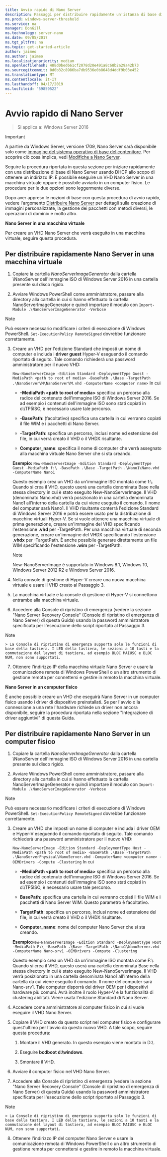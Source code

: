 ```yaml
---
title: Avvio rapido di Nano Server
description: Passaggi per distribuire rapidamente un'istanza di base di Nano Server in macchine virtuali o fisiche
ms.prod: windows-server-threshold
ms.service: na
manager: DonGill
ms.technology: server-nano
ms.date: 09/05/2017
ms.tgt_pltfrm: na
ms.topic: get-started-article
author: jaimeo
ms.author: jaimeo
ms.localizationpriority: medium
ms.openlocfilehash: 488d0bed661cf2078d20e491a8c68b2a29a42b73
ms.sourcegitcommit: 0d0b32c8986ba7db9536e0b8648d4ddf9b03e452
ms.translationtype: MT
ms.contentlocale: it-IT
ms.lasthandoff: 04/17/2019
ms.locfileid: "59859522"
---
```

# <a name="nano-server-quick-start"></a>Avvio rapido di Nano Server

>Si applica a: Windows Server 2016

> [!IMPORTANT]
> A partire da Windows Server, versione 1709, Nano Server sarà disponibile solo come [immagine del sistema operativo di base del contenitore](/virtualization/windowscontainers/quick-start/using-insider-container-images#install-base-container-image). Per scoprire ciò cosa implica, vedi [Modifiche a Nano Server](nano-in-semi-annual-channel.md). 

Seguire la procedura riportata in questa sezione per iniziare rapidamente con una distribuzione di base di Nano Server usando DHCP allo scopo di ottenere un indirizzo IP. È possibile eseguire un VHD Nano Server in una macchina virtuale oppure è possibile avviarlo in un computer fisico. Le procedure per le due opzioni sono leggermente diverse.

Dopo aver appreso le nozioni di base con questa procedura di avvio rapido, vedere l'argomento [Distribuire Nano Server](Deploy-Nano-Server.md) per dettagli sulla creazione di immagini personalizzate, la gestione dei pacchetti con metodi diversi, le operazioni di dominio e molto altro.
  
**Nano Server in una macchina virtuale**  
  
Per creare un VHD Nano Server che verrà eseguito in una macchina virtuale, seguire questa procedura.  
  
## <a name="to-quickly-deploy-nano-server-in-a-virtual-machine"></a>Per distribuire rapidamente Nano Server in una macchina virtuale  
  
1.  Copiare la cartella *NanoServerImageGenerator* dalla cartella \NanoServer dell'immagine ISO di Windows Server 2016 in una cartella presente sul disco rigido.  
  
2.  Avviare Windows PowerShell come amministratore, passare alla directory alla cartella in cui si hanno effettuato la cartella NanoServerImageGenerator e quindi importare il modulo con `Import-Module .\NanoServerImageGenerator -Verbose`  
>[!NOTE]  
>Può essere necessario modificare i criteri di esecuzione di Windows PowerShell. `Set-ExecutionPolicy RemoteSigned` dovrebbe funzionare correttamente.  
  
3.  Creare un VHD per l'edizione Standard che imposti un nome di computer e includa i **driver guest** Hyper-V eseguendo il comando riportato di seguito. Tale comando richiederà una password amministratore per il nuovo VHD:  
  
    `New-NanoServerImage -Edition Standard -DeploymentType Guest -MediaPath <path to root of media> -BasePath .\Base -TargetPath .\NanoServerVM\NanoServerVM.vhd -ComputerName <computer name>` In cui  
  
    -   **-MediaPath <path to root of media\>** specifica un percorso alla radice del contenuto dell'immagine ISO di Windows Server 2016. Se ad esempio i contenuti dell'immagine ISO sono stati copiati in d:\TP5ISO, è necessario usare tale percorso.  
  
    -   **-BasePath**: (facoltativo) specifica una cartella in cui verranno copiati il file WIM e i pacchetti di Nano Server.  
  
    -   **-TargetPath**: specifica un percorso, inclusi nome ed estensione del file, in cui verrà creato il VHD o il VHDX risultante.  
  
    -   **Computer_name**: specifica il nome di computer che verrà assegnato alla macchina virtuale Nano Server che si sta creando.  
  
    **Esempio:** `New-NanoServerImage -Edition Standard -DeploymentType Guest -MediaPath f:\ -BasePath .\Base -TargetPath .\Nano1\Nano.vhd -ComputerName Nano1`  
  
    Questo esempio crea un VHD da un'immagine ISO montata come f:\\. Quando si crea il VHD, questo userà una cartella denominata Base nella stessa directory in cui è stato eseguito New-NanoServerImage. Il VHD (denominato Nano.vhd) verrà posizionato in una cartella denominata Nano1 all'interno della cartella da cui viene eseguito il comando. Il nome del computer sarà Nano1. Il VHD risultante conterrà l'edizione Standard di Windows Server 2016 e potrà essere usato per la distribuzione di macchine virtuali Hyper-V. Se si vuole ottenere una macchina virtuale di prima generazione, creare un'immagine del VHD specificando l'estensione **.vhd** per -TargetPath. Per una macchina virtuale di seconda generazione, creare un'immagine del VHDX specificando l'estensione **.vhdx** per -TargetPath. È anche possibile generare direttamente un file WIM specificando l'estensione **.wim** per -TargetPath.  
  
    > [!NOTE]  
    > New-NanoServerImage è supportato in Windows 8.1, Windows 10, Windows Server 2012 R2 e Windows Server 2016.  
  
4.  Nella console di gestione di Hyper-V creare una nuova macchina virtuale e usare il VHD creato al Passaggio 3.  
  
5.  La macchina virtuale e la console di gestione di Hyper-V si connettono entrambe alla macchina virtuale.  
  
6.  Accedere alla Console di ripristino di emergenza (vedere la sezione "Nano Server Recovery Console" (Console di ripristino di emergenza di Nano Server) di questa Guida) usando la password amministratore specificata per l'esecuzione dello script riportato al Passaggio 3.  
 > [!NOTE]  
    > La Console di ripristino di emergenza supporta solo le funzioni di base della tastiera. I LED della tastiera, le sezioni a 10 tasti e la commutazione del layout di tastiera, ad esempio BLOC MAIUSC e BLOC NUM, non sono supportati.
  
7.  Ottenere l'indirizzo IP della macchina virtuale Nano Server e usare la comunicazione remota di Windows PowerShell o un altro strumento di gestione remota per connettersi e gestire in remoto la macchina virtuale.  
  
**Nano Server in un computer fisico**  
  
È anche possibile creare un VHD che eseguirà Nano Server in un computer fisico usando i driver di dispositivo preinstallati. Se per l'avvio o la connessione a una rete l'hardware richiede un driver non ancora disponibile, seguire la procedura riportata nella sezione "Integrazione di driver aggiuntivi" di questa Guida.  
  
## <a name="to-quickly-deploy-nano-server-on-a-physical-computer"></a>Per distribuire rapidamente Nano Server in un computer fisico  
  
1.  Copiare la cartella *NanoServerImageGenerator* dalla cartella \NanoServer dell'immagine ISO di Windows Server 2016 in una cartella presente sul disco rigido.  
  
2.  Avviare Windows PowerShell come amministratore, passare alla directory alla cartella in cui si hanno effettuato la cartella NanoServerImageGenerator e quindi importare il modulo con `Import-Module .\NanoServerImageGenerator -Verbose`  
  
>[!NOTE]  
>Può essere necessario modificare i criteri di esecuzione di Windows PowerShell. `Set-ExecutionPolicy RemoteSigned` dovrebbe funzionare correttamente.  
  
3.  Creare un VHD che imposti un nome di computer e includa i driver OEM e Hyper-V eseguendo il comando riportato di seguito. Tale comando richiederà una password amministratore per il nuovo VHD:  
  
    `New-NanoServerImage -Edition Standard -DeploymentType Host -MediaPath <path to root of media> -BasePath .\Base -TargetPath .\NanoServerPhysical\NanoServer.vhd -ComputerName <computer name> -OEMDrivers -Compute -Clustering` In cui  
  
    -   **-MediaPath <path to root of media\>** specifica un percorso alla radice del contenuto dell'immagine ISO di Windows Server 2016. Se ad esempio i contenuti dell'immagine ISO sono stati copiati in d:\TP5ISO, è necessario usare tale percorso.  
  
    -   **BasePath**: specifica una cartella in cui verranno copiati il file WIM e i pacchetti di Nano Server WIM. Questo parametro è facoltativo.  
  
    -   **TargetPath**: specifica un percorso, inclusi nome ed estensione del file, in cui verrà creato il VHD o il VHDX risultante.  
  
    -   **Computer_name**: nome del computer Nano Server che si sta creando.  
  
    **Esempio:**`New-NanoServerImage -Edition Standard -DeploymentType Host -MediaPath F:\ -BasePath .\Base -TargetPath .\Nano1\NanoServer.vhd -ComputerName Nano-srv1 -OEMDrivers -Compute -Clustering`  
  
    Questo esempio crea un VHD da un'immagine ISO montata come F:\\. Quando si crea il VHD, questo userà una cartella denominata Base nella stessa directory in cui è stato eseguito New-NanoServerImage. Il VHD verrà posizionato in una cartella denominata Nano1 all'interno della cartella da cui viene eseguito il comando. Il nome del computer sarà Nano-srv1. Tale computer disporrà dei driver OEM per i dispositivi hardware più comuni. Avrà inoltre il ruolo Hyper-V e la funzionalità di clustering abilitati. Viene usata l'edizione Standard di Nano Server.  
  
4.  Accedere come amministratore al computer fisico in cui si vuole eseguire il VHD Nano Server.  
  
5.  Copiare il VHD creato da questo script nel computer fisico e configurare quest'ultimo per l'avvio da questo nuovo VHD. A tale scopo, seguire questa procedura:  
  
    1.  Montare il VHD generato. In questo esempio viene montato in D:\\.  
  
    2.  Eseguire **bcdboot d:\windows**.  
  
    3.  Smontare il VHD.  
  
6.  Avviare il computer fisico nel VHD Nano Server.  
  
7.  Accedere alla Console di ripristino di emergenza (vedere la sezione "Nano Server Recovery Console" (Console di ripristino di emergenza di Nano Server) di questa Guida) usando la password amministratore specificata per l'esecuzione dello script riportato al Passaggio 3.
> [!NOTE]  
    > La Console di ripristino di emergenza supporta solo le funzioni di base della tastiera. I LED della tastiera, le sezioni a 10 tasti e la commutazione del layout di tastiera, ad esempio BLOC MAIUSC e BLOC NUM, non sono supportati. 
  
8.  Ottenere l'indirizzo IP del computer Nano Server e usare la comunicazione remota di Windows PowerShell o un altro strumento di gestione remota per connettersi e gestire in remoto la macchina virtuale.  
